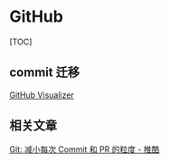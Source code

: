 # GitHub

[TOC]



## commit 迁移











[GitHub Visualizer](https://veniversum.me/git-visualizer/?owner=suliveevil&repo=ultimate-macOS)



## 相关文章

[Git: 减小每次 Commit 和 PR 的粒度 - 推酷](https://www.tuicool.com/articles/eEbauiV)
